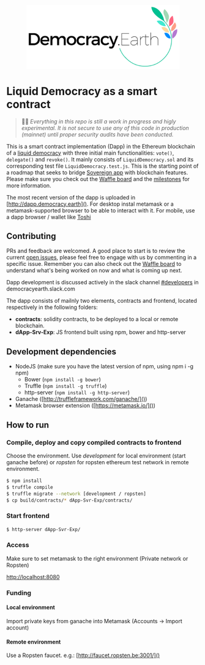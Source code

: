 <p align="center">
<img src="images/democracy-earth.png" width="400" title="Democracy Earth Foundation">
</p>

# Liquid Democracy as a smart contract

> 🚨🚧 _Everything in this repo is still a work in progress and higly experimental. It is not secure to use any of this code in production (mainnet) until proper security audits have been conducted._

This is a smart contract implementation (Dapp) in the Ethereum blockchain of a [liquid democracy](https://github.com/DemocracyEarth/paper) with three initial main functionalities: `vote()`, `delegate()` and `revoke()`. It mainly consists of `LiquidDemocracy.sol` and its corresponding test file `LiquidDemocracy.test.js`. This is the starting point of a roadmap that seeks to bridge [Sovereign app](https://github.com/DemocracyEarth/sovereign) with blockchain features. Please make sure you check out the [Waffle board](https://waffle.io/DemocracyEarth/contracts) and the [milestones](https://github.com/DemocracyEarth/dapp/milestones) for more information.

The most recent version of the dapp is uploaded in [http://dapp.democracy.earth](). 
For desktop instal metamask or a metamask-supported browser to be able to interact with it.
For mobile, use a dapp browser / wallet like [Toshi](https://www.toshi.org/)

## Contributing

PRs and feedback are welcomed. A good place to start is to review the current [open issues](https://github.com/DemocracyEarth/dapp/issues), please feel free to engage with us by commenting in a specific issue. Remember you can also check out the [Waffle board](https://waffle.io/DemocracyEarth/contracts) to understand what's being worked on now and what is coming up next.

Dapp development is discussed actively in the slack channel [#developers](https://democracyearth.slack.com/messages/C5KCH0PD1) in democracyearth.slack.com 

The dapp consists of mailnly two elements, contracts and frontend, located respectively in the following folders:
- **contracts**: solidity contracts, to be deployed to a local or remote blockchain.
- **dApp-Srv-Exp**: JS frontend built using npm, bower and http-server

## Development dependencies

- NodeJS (make sure you have the latest version of npm, using npm i -g npm)
  - Bower (`npm install -g bower`)
  - Truffle (`npm install -g truffle`)
  - http-server (`npm install -g http-server`)
- Ganache ([http://truffleframework.com/ganache/]())
- Metamask browser extension ([https://metamask.io/]())

## How to run

### Compile, deploy and copy compiled contracts to frontend

Choose the environment.
Use *development* for local environment (start ganache before) or *ropsten* for ropsten ethereum test network in remote environment.

 ```sh
 $ npm install
 $ truffle compile
 $ truffle migrate --network [development / ropsten]
 $ cp build/contracts/* dApp-Svr-Exp/contracts/
 ```
 
### Start frontend

```sh
$ http-server dApp-Svr-Exp/
```

### Access

Make sure to set metamask to the right environment (Private network or Ropsten)

[http://localhost:8080]()

### Funding

#### Local environment

Import private keys from ganache into Metamask (Accounts -> Import account)

#### Remote environment

Use a Ropsten faucet. e.g.: [http://faucet.ropsten.be:3001/]()
